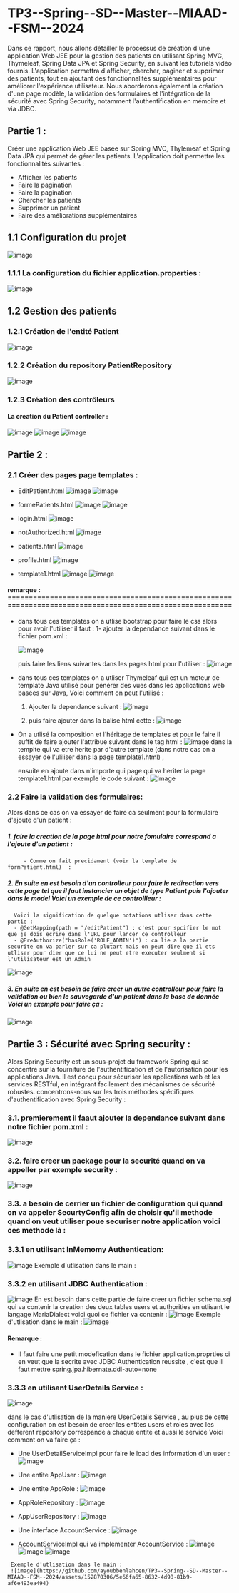 # TP3--Spring--SD--Master--MIAAD--FSM--2024

Dans ce rapport, nous allons détailler le processus de création d'une application Web JEE pour la gestion des patients en utilisant Spring MVC, Thymeleaf, Spring Data JPA et Spring Security, en suivant les tutoriels vidéo fournis. L'application permettra d'afficher, chercher, paginer et supprimer des patients, tout en ajoutant des fonctionnalités supplémentaires pour améliorer l'expérience utilisateur. Nous aborderons également la création d'une page modèle, la validation des formulaires et l'intégration de la sécurité avec Spring Security, notamment l'authentification en mémoire et via JDBC.

##  Partie 1 :
Créer une application Web JEE basée sur Spring MVC, Thylemeaf et Spring Data JPA qui permet de gérer les patients. 
L'application doit permettre les fonctionnalités suivantes :

   - Afficher les patients
   - Faire la pagination
   - Faire la pagination
   - Chercher les patients
   - Supprimer un patient
   - Faire des améliorations supplémentaires
     
## 1.1 Configuration du projet
![image](https://github.com/ayoubbenlahcen/TP3--Spring--SD--Master--MIAAD--FSM--2024/assets/152870306/06f4f174-8321-4a83-89ff-831e1d0dffe6)

### 1.1.1 La configuration du fichier application.properties : 
![image](https://github.com/ayoubbenlahcen/TP3--Spring--SD--Master--MIAAD--FSM--2024/assets/152870306/05deab0e-0cce-4010-bd66-9ce99d8c0664)

## 1.2 Gestion des patients
### 1.2.1 Création de l'entité Patient
![image](https://github.com/ayoubbenlahcen/TP3--Spring--SD--Master--MIAAD--FSM--2024/assets/152870306/64ef38ff-378e-4a51-a56e-c1938e8ff1ad)

### 1.2.2 Création du repository PatientRepository
![image](https://github.com/ayoubbenlahcen/TP3--Spring--SD--Master--MIAAD--FSM--2024/assets/152870306/1e3018b3-6370-4281-8aa9-d4f0900c10c5)

### 1.2.3 Création des contrôleurs
#### La creation du Patient controller : 
![image](https://github.com/ayoubbenlahcen/TP3--Spring--SD--Master--MIAAD--FSM--2024/assets/152870306/41f4a6c4-9098-4cab-ba5f-032c9018a222)
![image](https://github.com/ayoubbenlahcen/TP3--Spring--SD--Master--MIAAD--FSM--2024/assets/152870306/90fc7c9b-bbec-4c1e-974e-610e009a9371)
![image](https://github.com/ayoubbenlahcen/TP3--Spring--SD--Master--MIAAD--FSM--2024/assets/152870306/19db2825-b852-4a12-94e0-bdfee9f6431f)

## Partie 2  : 
### 2.1 Créer des pages page templates : 
   - EditPatient.html
![image](https://github.com/ayoubbenlahcen/TP3--Spring--SD--Master--MIAAD--FSM--2024/assets/152870306/d871620e-2dcb-4fd9-9623-c3fe985452d3)
![image](https://github.com/ayoubbenlahcen/TP3--Spring--SD--Master--MIAAD--FSM--2024/assets/152870306/ac736609-4402-430f-9a01-d5290d99c487)

   - formePatients.html
![image](https://github.com/ayoubbenlahcen/TP3--Spring--SD--Master--MIAAD--FSM--2024/assets/152870306/611ef21b-c40a-4d72-af28-5fbfc370c572)
![image](https://github.com/ayoubbenlahcen/TP3--Spring--SD--Master--MIAAD--FSM--2024/assets/152870306/7b13ba9a-3da2-45a0-9632-2e24a9c2c571)

   - login.html
![image](https://github.com/ayoubbenlahcen/TP3--Spring--SD--Master--MIAAD--FSM--2024/assets/152870306/796bf4f5-2a0f-4fa7-8fb7-280b4586e62d)

   - notAuthorized.html
![image](https://github.com/ayoubbenlahcen/TP3--Spring--SD--Master--MIAAD--FSM--2024/assets/152870306/1d011e17-e169-45b2-aec4-4d660358309f)
   - patients.html
![image](https://github.com/ayoubbenlahcen/TP3--Spring--SD--Master--MIAAD--FSM--2024/assets/152870306/f890581f-df0b-44d9-a225-9fa5303200a3)

   - profile.html
![image](https://github.com/ayoubbenlahcen/TP3--Spring--SD--Master--MIAAD--FSM--2024/assets/152870306/209c4c5a-9b57-4bff-af19-50ff4430e178)

   - template1.html
![image](https://github.com/ayoubbenlahcen/TP3--Spring--SD--Master--MIAAD--FSM--2024/assets/152870306/a82ad37e-bd78-47e0-9c30-9f0e7092b6f6)
![image](https://github.com/ayoubbenlahcen/TP3--Spring--SD--Master--MIAAD--FSM--2024/assets/152870306/8c00507f-9561-4e33-9894-8c1ab21f2f65)

#### remarque : ==========================================================================================================
   - dans tous ces templates on  a utlise bootstrap pour faire le css alors pour avoir l'utiliser il faut :
     1- ajouter la dependance  suivant dans le fichier pom.xml :
     
     ![image](https://github.com/ayoubbenlahcen/TP3--Spring--SD--Master--MIAAD--FSM--2024/assets/152870306/a72a82dd-e904-4a28-8b23-c899cd06f52f)

     puis faire les liens suivantes dans les pages html pour l'utiliser :
     ![image](https://github.com/ayoubbenlahcen/TP3--Spring--SD--Master--MIAAD--FSM--2024/assets/152870306/f0ac5e0a-9b83-474a-97c2-45e195a9d00a)

   - dans tous ces templates on  a utliser Thymeleaf qui est un moteur de template Java utilisé pour générer des vues dans les applications web basées sur Java, Voici comment on peut l'utilisé :
     1) Ajouter la dependance suivant  :
       ![image](https://github.com/ayoubbenlahcen/TP3--Spring--SD--Master--MIAAD--FSM--2024/assets/152870306/37c1815c-ce55-4abb-ab0f-f9a896de28f1)

     2)  puis faire ajouter dans la balise html cette : ![image](https://github.com/ayoubbenlahcen/TP3--Spring--SD--Master--MIAAD--FSM--2024/assets/152870306/5a3b7e0b-94da-4736-b6b6-bc76ed9c6d04)

   - On a utlisé la composition et l'héritage de templates et pour le faire il suffit de faire ajouter l'attribue suivant dans le tag html  :
     ![image](https://github.com/ayoubbenlahcen/TP3--Spring--SD--Master--MIAAD--FSM--2024/assets/152870306/eef5769b-d60a-4c23-8912-420221515bc6)
     dans la templte qui va etre herite par d'autre template (dans notre cas on a essayer de l'uliliser dans la page template1.html) ,

     ensuite en ajoute dans n'importe qui page qui va heriter  la page  template1.html par exemple le code suivant  :
     ![image](https://github.com/ayoubbenlahcen/TP3--Spring--SD--Master--MIAAD--FSM--2024/assets/152870306/efea0e5f-cc45-4a46-83fa-0e7d74c16ad6)



### 2.2 Faire la validation des formulaires: 
Alors dans ce cas on va essayer de faire ca seulment pour la formulaire d'ajoute d'un patient : 
##### 1. faire la creation de la page html pour notre fomulaire correspand a l'ajoute d'un patient :
         - Comme on fait precidament (voir la template de formPatient.html)  :
##### 2. En suite en est besoin d'un controlleur  pour faire le redirection vers cette page tel que il faut instancier un objet de type Patient puis l'ajouter dans le model  Voici un exemple de ce controllleur :
      Voici la signification de quelque notations utliser dans cette partie :
      - @GetMapping(path = "/editPatient") : c'est pour spcifier le mot que je dois ecrire dans l'URL pour lancer ce controlleur
      - @PreAuthorize("hasRole('ROLE_ADMIN')") : ca lie a la partie securite on va parler sur ca plutart mais on peut dire que il ets utliser pour dier que ce lui ne peut etre executer seulment si l'utilisateur est un Admin
   
![image](https://github.com/ayoubbenlahcen/TP3--Spring--SD--Master--MIAAD--FSM--2024/assets/152870306/23944d02-b7b0-4493-90a9-a7fc396739c2)

##### 3. En  suite en est besoin de faire creer un autre controlleur pour faire la validation ou bien  le sauvegarde d'un patient  dans la base de donnée Voici un exemple  pour faire ça :
![image](https://github.com/ayoubbenlahcen/TP3--Spring--SD--Master--MIAAD--FSM--2024/assets/152870306/9b00dd15-0a14-4e78-a36e-1e6aaea8ae97)


## Partie  3 : Sécurité avec Spring security  :
Alors Spring Security est un sous-projet du framework Spring qui se concentre sur la fourniture de l'authentification et de l'autorisation pour les applications Java. Il est conçu pour sécuriser les applications web et les services RESTful, en intégrant facilement des mécanismes de sécurité robustes.
concentrons-nous sur les trois méthodes spécifiques d'authentification avec Spring Security :

### 3.1. premierement il faaut ajouter la dependance suivant dans notre fichier pom.xml : 
![image](https://github.com/ayoubbenlahcen/TP3--Spring--SD--Master--MIAAD--FSM--2024/assets/152870306/777017bc-301c-4428-964a-0ca13feeab61)
### 3.2. faire creer un package pour la securité quand on va appeller par exemple security : 
![image](https://github.com/ayoubbenlahcen/TP3--Spring--SD--Master--MIAAD--FSM--2024/assets/152870306/0f32f147-5d40-40d3-9737-446e11e1f065)
### 3.3.  a besoin  de cerrier un fichier de configuration qui quand on va appeler SecurtyConfig afin de choisir qu'il methode quand on veut utiliser poue securiser notre application voici ces methode là :

### 3.3.1 en utilisant InMemomy Authentication:
![image](https://github.com/ayoubbenlahcen/TP3--Spring--SD--Master--MIAAD--FSM--2024/assets/152870306/4ed5e404-16eb-424f-bda0-e0e92b4beb33)
Exemple d'utlisation dans le main : 

### 3.3.2 en utilisant JDBC Authentication :
![image](https://github.com/ayoubbenlahcen/TP3--Spring--SD--Master--MIAAD--FSM--2024/assets/152870306/d82a41e7-f185-4b88-9130-fb07303ccf21)
En est besoin dans cette partie de faire creer un fichier schema.sql  qui va contenir la creation des deux tables users et authorities en utlisant le langage MariaDialect voici quoi ce fichier va contenir :
![image](https://github.com/ayoubbenlahcen/TP3--Spring--SD--Master--MIAAD--FSM--2024/assets/152870306/143b2ae4-3b94-4436-acfa-45a52c1def53)
Exemple d'utlisation dans le main : 
![image](https://github.com/ayoubbenlahcen/TP3--Spring--SD--Master--MIAAD--FSM--2024/assets/152870306/6fd574a9-d05a-4e89-bde8-d5478fdea877)

#### Remarque  : 
   - Il faut faire une petit modefication dans le fichier application.proprties ci en veut que la secrite avec JDBC  Authentication reussite , c'est que il faut mettre spring.jpa.hibernate.ddl-auto=none

### 3.3.3 en utilisant UserDetails Service :
![image](https://github.com/ayoubbenlahcen/TP3--Spring--SD--Master--MIAAD--FSM--2024/assets/152870306/d44f1ad6-1031-4ffe-bb35-66aebbf8dfcd)

dans le cas d'utlisation de la maniere  UserDetails Service , au plus de cette configuration on est besoin de creer les entites users et roles avec les defferent repository correspande a chaque entité et aussi le service Voici comment on va faire ça :
   - Une UserDetailServiceImpl  pour faire le load des information d'un user   : 
     ![image](https://github.com/ayoubbenlahcen/TP3--Spring--SD--Master--MIAAD--FSM--2024/assets/152870306/d76da3e0-866c-4337-96e4-bf330e55bd32)
     
   - Une entite AppUser  :
     ![image](https://github.com/ayoubbenlahcen/TP3--Spring--SD--Master--MIAAD--FSM--2024/assets/152870306/0143285e-b1d0-4793-af69-44eac9a5bf35)
     
   - Une entite AppRole  :
     ![image](https://github.com/ayoubbenlahcen/TP3--Spring--SD--Master--MIAAD--FSM--2024/assets/152870306/0b93c1f9-eb77-4f2b-83b6-9b824f35b000)

   -   AppRoleRepository : 
     ![image](https://github.com/ayoubbenlahcen/TP3--Spring--SD--Master--MIAAD--FSM--2024/assets/152870306/3b0c0bf7-a378-4b60-8fef-e701653b6bd4)

   -   AppUserRepository : 
     ![image](https://github.com/ayoubbenlahcen/TP3--Spring--SD--Master--MIAAD--FSM--2024/assets/152870306/1ae81c77-0739-4b49-bb28-40c814214d63)

   -   Une interface AccountService : 
     ![image](https://github.com/ayoubbenlahcen/TP3--Spring--SD--Master--MIAAD--FSM--2024/assets/152870306/d66bbb7e-9251-4a26-8616-2e0d71c2400e)

   -   AccountServiceImpl qui va implementer AccountService : 
     ![image](https://github.com/ayoubbenlahcen/TP3--Spring--SD--Master--MIAAD--FSM--2024/assets/152870306/d59edc9d-ba00-429b-a0ca-2f685739bac0)
     ![image](https://github.com/ayoubbenlahcen/TP3--Spring--SD--Master--MIAAD--FSM--2024/assets/152870306/07927933-ea48-4dbd-a8d0-a81e97fd6fbc)
     ![image](https://github.com/ayoubbenlahcen/TP3--Spring--SD--Master--MIAAD--FSM--2024/assets/152870306/0b6de095-48c6-49c4-bf6b-f05efee710d8)

     Exemple d'utlisation dans le main : 
     ![image](https://github.com/ayoubbenlahcen/TP3--Spring--SD--Master--MIAAD--FSM--2024/assets/152870306/5e66fa65-8632-4d98-81b9-af6e493ea494)


